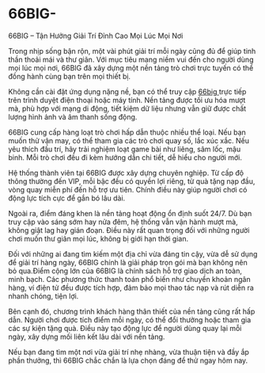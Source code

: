 # 66BIG-
66BIG – Tận Hưởng Giải Trí Đỉnh Cao Mọi Lúc Mọi Nơi

Trong nhịp sống bận rộn, một vài phút giải trí mỗi ngày cũng đủ để giúp tinh thần thoải mái và thư giãn. Với mục tiêu mang niềm vui đến cho người dùng mọi lúc mọi nơi, 66BIG đã xây dựng một nền tảng trò chơi trực tuyến có thể đồng hành cùng bạn trên mọi thiết bị.

Không cần cài đặt ứng dụng nặng nề, bạn có thể truy cập <a href=https://66big.org> 66big </a>  trực tiếp trên trình duyệt điện thoại hoặc máy tính. Nền tảng được tối ưu hóa mượt mà, phù hợp với mạng di động, tiết kiệm dữ liệu nhưng vẫn giữ được chất lượng hình ảnh và âm thanh sống động.

66BIG cung cấp hàng loạt trò chơi hấp dẫn thuộc nhiều thể loại. Nếu bạn muốn thử vận may, có thể tham gia các trò chơi quay số, lắc xúc xắc. Nếu yêu thích đấu trí, hãy trải nghiệm loạt game bài như liêng, sâm lốc, mậu binh. Mỗi trò chơi đều đi kèm hướng dẫn chi tiết, dễ hiểu cho người mới.

Hệ thống thành viên tại 66BIG được xây dựng chuyên nghiệp. Từ cấp độ thông thường đến VIP, mỗi bậc đều có quyền lợi riêng, từ quà tặng nạp đầu, vòng quay miễn phí đến hỗ trợ ưu tiên. Chính điều này giúp người chơi có động lực tích cực để gắn bó lâu dài.

Ngoài ra, điểm đáng khen là nền tảng hoạt động ổn định suốt 24/7. Dù bạn truy cập vào sáng sớm hay nửa đêm, hệ thống vẫn vận hành mượt mà, không giật lag hay gián đoạn. Điều này rất quan trọng đối với những người chơi muốn thư giãn mọi lúc, không bị giới hạn thời gian.

Đối với những ai đang tìm kiếm một địa chỉ vừa đáng tin cậy, vừa dễ sử dụng để giải trí hàng ngày, 66BIG chính là giải pháp trọn gói mà bạn không nên bỏ qua.Điểm cộng lớn của 66BIG là chính sách hỗ trợ giao dịch an toàn, minh bạch. Các phương thức thanh toán phổ biến như chuyển khoản ngân hàng, ví điện tử đều được tích hợp, đảm bảo mọi thao tác nạp và rút diễn ra nhanh chóng, tiện lợi.

Bên cạnh đó, chương trình khách hàng thân thiết của nền tảng cũng rất hấp dẫn. Người chơi được tích điểm mỗi ngày, có thể đổi thưởng hoặc tham gia các sự kiện tặng quà. Điều này tạo động lực để người dùng quay lại mỗi ngày, xây dựng mối liên kết lâu dài với nền tảng.

Nếu bạn đang tìm một nơi vừa giải trí nhẹ nhàng, vừa thuận tiện và đầy ắp phần thưởng, thì 66BIG chắc chắn là lựa chọn đáng để thử ngay hôm nay.



